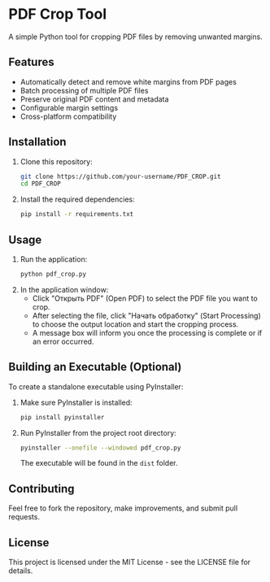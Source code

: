 # PDF Crop Tool

A simple Python tool for cropping PDF files by removing unwanted margins.

## Features

- Automatically detect and remove white margins from PDF pages
- Batch processing of multiple PDF files
- Preserve original PDF content and metadata
- Configurable margin settings
- Cross-platform compatibility

## Installation

1. Clone this repository:
   ```bash
   git clone https://github.com/your-username/PDF_CROP.git
   cd PDF_CROP
   ```
2. Install the required dependencies:
   ```bash
   pip install -r requirements.txt
   ```

## Usage

1. Run the application:
   ```bash
   python pdf_crop.py
   ```
2. In the application window:
   - Click "Открыть PDF" (Open PDF) to select the PDF file you want to crop.
   - After selecting the file, click "Начать обработку" (Start Processing) to choose the output location and start the cropping process.
   - A message box will inform you once the processing is complete or if an error occurred.

## Building an Executable (Optional)

To create a standalone executable using PyInstaller:

1. Make sure PyInstaller is installed:
   ```bash
   pip install pyinstaller
   ```
2. Run PyInstaller from the project root directory:
   ```bash
   pyinstaller --onefile --windowed pdf_crop.py
   ```
   The executable will be found in the `dist` folder.

## Contributing

Feel free to fork the repository, make improvements, and submit pull requests.

## License

This project is licensed under the MIT License - see the LICENSE file for details.
```
